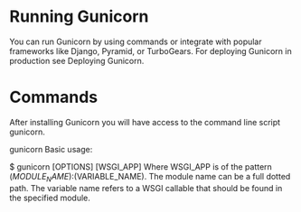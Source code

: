 # Running Gunicorn

You can run Gunicorn by using commands or integrate with popular frameworks like Django, Pyramid, or TurboGears. For deploying Gunicorn in production see Deploying Gunicorn.

# Commands
After installing Gunicorn you will have access to the command line script gunicorn.

gunicorn
Basic usage:

$ gunicorn [OPTIONS] [WSGI_APP]
Where WSGI_APP is of the pattern $(MODULE_NAME):$(VARIABLE_NAME). The module name can be a full dotted path. The variable name refers to a WSGI callable that should be found in the specified module.

